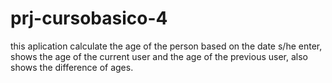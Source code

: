 # prj-cursobasico-4
this aplication calculate the age of the person based on the date s/he enter, shows the age of the current user and the age of the previous user, also shows the difference of ages.
